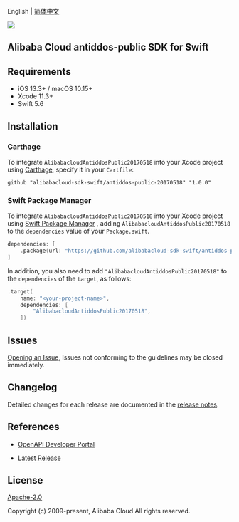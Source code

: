 English | [简体中文](README-CN.md)

![](https://aliyunsdk-pages.alicdn.com/icons/AlibabaCloud.svg)

## Alibaba Cloud antiddos-public SDK for Swift

## Requirements

- iOS 13.3+ / macOS 10.15+
- Xcode 11.3+
- Swift 5.6

## Installation

### Carthage

To integrate `AlibabacloudAntiddosPublic20170518` into your Xcode project using [Carthage](https://github.com/Carthage/Carthage), specify it in your `Cartfile`:

```ogdl
github "alibabacloud-sdk-swift/antiddos-public-20170518" "1.0.0"
```

### Swift Package Manager

To integrate `AlibabacloudAntiddosPublic20170518` into your Xcode project using [Swift Package Manager](https://swift.org/package-manager/) , adding `AlibabacloudAntiddosPublic20170518` to the `dependencies` value of your `Package.swift`.

```swift
dependencies: [
    .package(url: "https://github.com/alibabacloud-sdk-swift/antiddos-public-20170518.git", from: "1.0.0")
]
```

In addition, you also need to add `"AlibabacloudAntiddosPublic20170518"` to the `dependencies` of the `target`, as follows:

```swift
.target(
    name: "<your-project-name>",
    dependencies: [
        "AlibabacloudAntiddosPublic20170518",
    ])
```

## Issues

[Opening an Issue](https://github.com/alibabacloud-sdk-swift/antiddos-public-20170518/issues/new), Issues not conforming to the guidelines may be closed immediately.

## Changelog

Detailed changes for each release are documented in the [release notes](./ChangeLog.txt).

## References

* [OpenAPI Developer Portal](https://next.api.alibabacloud.com/home)
- [Latest Release](https://github.com/alibabacloud-sdk-swift/antiddos-public-20170518)

## License

[Apache-2.0](http://www.apache.org/licenses/LICENSE-2.0)

Copyright (c) 2009-present, Alibaba Cloud All rights reserved.
